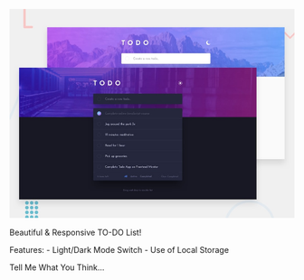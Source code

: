 ![Design preview for the Todo app coding challenge](./design/desktop-preview.jpg)

Beautiful & Responsive TO-DO List!

Features: - Light/Dark Mode Switch - Use of Local Storage

Tell Me What You Think...
